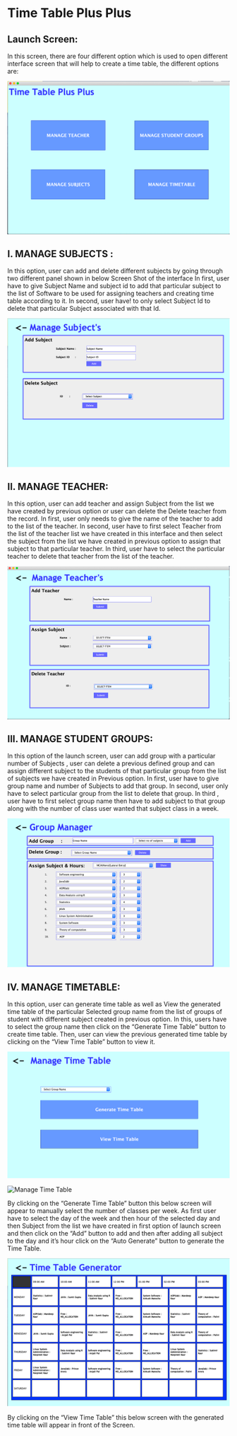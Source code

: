 # Time Table Plus Plus

## Launch Screen:
In this screen, there are four different option which is used to open different interface screen that will help to create a time table, the different options are:

![Launch Screen](/images/launchscreen.png)

## I. MANAGE SUBJECTS : 
In this option, user can add and delete different subjects by going through two different panel shown in below Screen Shot of the interface
In first, user have to give Subject Name and subject id to add that particular subject to the list of Software to be used for assigning teachers and creating time table according to it.
In second, user have! to only select Subject Id to delete that particular Subject associated with that Id.

![Manage Subject](/images/ms.png) 

## II. MANAGE TEACHER: 
In this option, user can add teacher and assign Subject from the list we have created by previous option or user can delete the Delete teacher from the record.
In first, user only needs to give the name of the teacher to add to the list of the teacher.
In second, user have to first select Teacher from the list of the teacher list we have created in this interface and then select the subject from the list we have created in previous option to assign that subject to that particular teacher.
In third, user have to select the particular teacher to delete that teacher from the list of the teacher. 
    
![Manage Teachers](/images/mt.png) 

## III. MANAGE STUDENT GROUPS: 
In this option of the launch screen, user can add group with a particular   number of Subjects , user can delete a previous defined group and can assign different subject to the students of that particular group from the list of subjects we have created in Previous option.
In first, user have to give group name and number of Subjects to add that group.
In second, user only have to select particular group from the list to delete that group.
In third , user have to first select group name then have to add subject to that group along with the number of class user wanted that subject class in a week. 

![Manage Student Group](/images/mg.png) 

## IV. MANAGE TIMETABLE: 
In this option, user can generate time table as well as View the generated time table of the particular Selected group name from the list of groups of student with different subject created in previous option.
In this, users have to select the group name then click on the “Generate Time Table” button to create time table.
Then, user can view the previous generated time table by clicking on the “View Time Table” button to view it.

![Manage Time Table](/images/mtt.png) 


![Manage Time Table](/images/mtg.png) 

By clicking on the “Generate Time Table” button this below screen will appear to manually select the number of classes per week. As first user have to select the day of the week and then hour of the selected day and then Subject from the list we have created in first option of launch screen and then click on the “Add” button to add and then after adding all subject to the day and it’s hour  click on the “Auto Generate” button to generate the Time Table.

![Timetable](/images/tt.png) 

By clicking on the “View Time Table” this below screen with the generated time table will appear in front of the Screen. 

